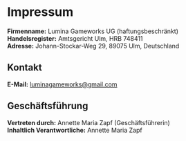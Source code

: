 # Impressum

**Firmenname:** Lumina Gameworks UG (haftungsbeschränkt) 
**Handelsregister:** Amtsgericht Ulm, HRB 748411  
**Adresse:** Johann-Stockar-Weg 29, 89075 Ulm, Deutschland  

## Kontakt

**E-Mail:** luminagameworks@gmail.com  

## Geschäftsführung

**Vertreten durch:** Annette Maria Zapf (Geschäftsführerin)  
**Inhaltlich Verantwortliche:** Annette Maria Zapf